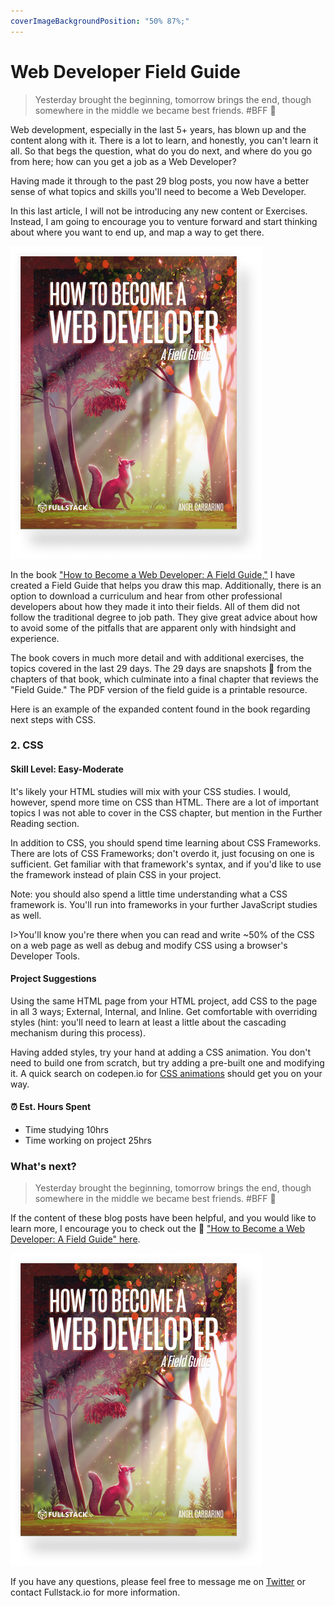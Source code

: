 ```yaml
---
coverImageBackgroundPosition: "50% 87%;"
---
```


# Web Developer Field Guide

> Yesterday brought the beginning, tomorrow brings the end, though somewhere in the middle we became best friends. #BFF 💙

Web development, especially in the last 5+ years, has blown up and the content along with it. There is a lot to learn, and honestly, you can't learn it all. So that begs the question, what do you do next, and where do you go from here; how can you get a job as a Web Developer?

Having made it through to the past 29 blog posts, you now have a better sense of what topics and skills you'll need to become a Web Developer.

In this last article, I will not be introducing any new content or Exercises. Instead, I am going to encourage you to venture forward and start thinking about where you want to end up, and map a way to get there.

![](public/assets/how-to-become-a-webdeveloper-field-guide-250h@2x.png)

In the book ["How to Become a Web Developer: A Field Guide,"](https://www.newline.co/web-developers-field-guide) I have created a Field Guide that helps you draw this map. Additionally, there is an option to download a curriculum and hear from other professional developers about how they made it into their fields. All of them did not follow the traditional degree to job path. They give great advice about how to avoid some of the pitfalls that are apparent only with hindsight and experience.

The book covers in much more detail and with additional exercises, the topics covered in the last 29 days. The 29 days are snapshots 📸 from the chapters of that book, which culminate into a final chapter that reviews the "Field Guide." The PDF version of the field guide is a printable resource.

Here is an example of the expanded content found in the book regarding next steps with CSS.

### 2. CSS

#### Skill Level: Easy-Moderate

It's likely your HTML studies will mix with your CSS studies. I would, however, spend more time on CSS than HTML. There are a lot of important topics I was not able to cover in the CSS chapter, but mention in the Further Reading section.

In addition to CSS, you should spend time learning about CSS Frameworks. There are lots of CSS Frameworks; don't overdo it, just focusing on one is sufficient. Get familiar with that framework's syntax, and if you'd like to use the framework instead of plain CSS in your project.

Note: you should also spend a little time understanding what a CSS framework is. You'll run into frameworks in your further JavaScript studies as well.

I>You'll know you're there when you can read and write ~50% of the CSS on a web page as well as debug and modify CSS using a browser's Developer Tools.

#### Project Suggestions

Using the same HTML page from your HTML project, add CSS to the page in all 3 ways; External, Internal, and Inline. Get comfortable with overriding styles (hint: you'll need to learn at least a little about the cascading mechanism during this process).

Having added styles, try your hand at adding a CSS animation. You don't need to build one from scratch, but try adding a pre-built one and modifying it. A quick search on codepen.io for [CSS animations](https://codepen.io/search/pens?q=css%20animations&page=1&order=popularity&depth=everything) should get you on your way.

#### ⏰ Est. Hours Spent

- Time studying 10hrs
- Time working on project 25hrs

### What's next?

> Yesterday brought the beginning, tomorrow brings the end, though somewhere in the middle we became best friends. #BFF 💙

If the content of these blog posts have been helpful, and you would like to learn more, I encourage you to check out the 📗 ["How to Become a Web Developer: A Field Guide" here](https://www.newline.co/web-developers-field-guide).

![](public/assets/how-to-become-a-webdeveloper-field-guide-250h@2x.png)

If you have any questions, please feel free to message me on [Twitter](https://twitter.com/angelgarbarino) or contact Fullstack.io for more information.

